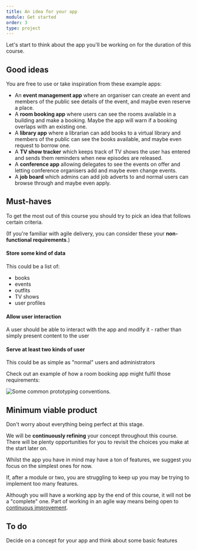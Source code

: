 ```yaml
---
title: An idea for your app
module: Get started
order: 3
type: project
---
```


Let's start to think about the app you'll be working on for the duration of this course.

## Good ideas
You are free to use or take inspiration from these example apps:

* An **event management app** where an organiser can create an event and members of the public see details of the event, and maybe even reserve a place.
* A **room booking app** where users can see the rooms available in a building and make a booking. Maybe the app will warn if a booking overlaps with an existing one.
* A **library app** where a librarian can add books to a virtual library and members of the public can see the books available, and maybe even request to borrow one.
* A **TV show tracker** which keeps track of TV shows the user has entered and sends them reminders when new episodes are released.
* A **conference app** allowing delegates to see the events on offer and letting conference organisers add and maybe even change events.
* A **job board** which admins can add job adverts to and normal users can browse through and maybe even apply.

## Must-haves
To get the most out of this course you should try to pick an idea that follows certain criteria.

(If you're familiar with agile delivery, you can consider these your **non-functional requirements**.)

#### Store some kind of data
This could be a list of:
* books
* events
* outfits
* TV shows
* user profiles

#### Allow user interaction
A user should be able to interact with the app and modify it - rather than simply present content to the user


#### Serve at least two kinds of user
This could be as simple as "normal" users and administrators

Check out an example of how a room booking app might fulfil those requirements:

![Some common prototyping conventions.](/1.3-an-idea.jpg)

## Minimum viable product
Don't worry about everything being perfect at this stage.

We will be **continuously refining** your concept throughout this course. There will be plenty opportunities for you to revisit the choices you make at the start later on.

Whilst the app you have in mind may have a ton of features, we suggest you focus on the simplest ones for now. 

If, after a module or two, you are struggling to keep up you may be trying to implement too many features.

Although you will have a working app by the end of this course, it will not be a "complete" one. Part of working in an agile way means being open to [continuous improvement](https://www.gov.uk/service-manual/service-standard/iterate-and-improve-frequently).

<div class="todo">
		<h2>To do</h2>
		<p>Decide on a concept for your app and think about some basic features</p>
</div>
